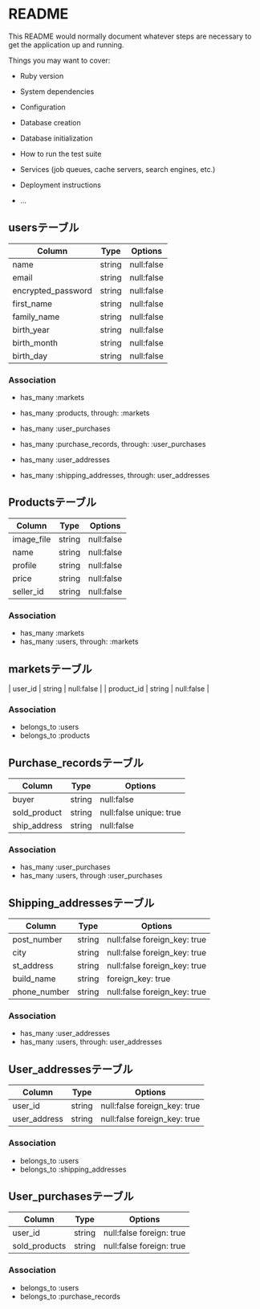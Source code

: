 # README

This README would normally document whatever steps are necessary to get the
application up and running.

Things you may want to cover:

* Ruby version

* System dependencies

* Configuration

* Database creation

* Database initialization

* How to run the test suite

* Services (job queues, cache servers, search engines, etc.)

* Deployment instructions

* ...
## usersテーブル

| Column             | Type     | Options        |
| ------------------ | -------- | -------------- |
| name               | string   | null:false     |
| email              | string   | null:false     |
| encrypted_password | string   | null:false     |
| first_name         | string   | null:false     |
| family_name        | string   | null:false     |
| birth_year         | string   | null:false     |
| birth_month        | string   | null:false     |
| birth_day          | string   | null:false     |  #中間テーブルのアソシエーションについてはまだ記述していない。こいつから外部キー制約も出そうと思ってるからそこらへんもあとでちゃんとチェックしないとな

### Association
- has_many :markets
- has_many :products, through: :markets

- has_many :user_purchases
- has_many :purchase_records, through: :user_purchases

- has_many :user_addresses
- has_many :shipping_addresses, through: user_addresses

## Productsテーブル

| Column            | Type      | Options        |
| ------------------| --------- | -------------- |
| image_file        | string    | null:false     |
| name              | string    | null:false     |
| profile           | string    | null:false     |
| price             | string    | null:false     |
| seller_id         | string    | null:false     |

### Association
- has_many :markets
- has_many :users, through: :markets

## marketsテーブル

| user_id    | string  | null:false |
| product_id | string  | null:false |

### Association
- belongs_to :users
- belongs_to :products


## Purchase_recordsテーブル

| Column            | Type      | Options                 |
| ------------------| --------- | ----------------------- |
| buyer             | string    | null:false              |
| sold_product      | string    | null:false unique: true |
| ship_address      | string    | null:false              |

### Association
- has_many :user_purchases
- has_many :users, through :user_purchases

##  Shipping_addressesテーブル

| Column            | Type      | Options                       |
| ------------------| --------- | ----------------------------- |
| post_number       | string    | null:false  foreign_key: true |
| city              | string    | null:false  foreign_key: true |
| st_address        | string    | null:false  foreign_key: true |
| build_name        | string    | foreign_key: true             |
| phone_number      | string    | null:false  foreign_key: true |

### Association
- has_many :user_addresses
- has_many :users, through: user_addresses

## User_addressesテーブル

| Column            | Type      | Options                       |
| ------------------| --------- | ----------------------------- |
| user_id           | string    | null:false  foreign_key: true |
| user_address      | string    | null:false  foreign_key: true |

### Association
- belongs_to :users
- belongs_to :shipping_addresses

## User_purchasesテーブル

| Column            | Type      | Options                       |
| ------------------| --------- | ----------------------------- |
| user_id           | string    | null:false foreign: true      |
| sold_products     | string    | null:false foreign: true      |

### Association
- belongs_to :users
- belongs_to :purchase_records




